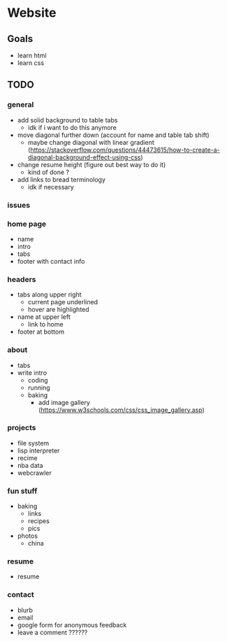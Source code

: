 # Website
## Goals
- learn html
- learn css

## TODO
### general
- add solid background to table tabs 
    - idk if i want to do this anymore 
- move diagonal further down (account for name and table tab shift)
    - maybe change diagonal with linear gradient (https://stackoverflow.com/questions/44473615/how-to-create-a-diagonal-background-effect-using-css)
- change resume height (figure out best way to do it)
    - kind of done ?
- add links to bread terminology
    - idk if necessary 

### issues


### home page
- name
- intro
- tabs
- footer with contact info 


### headers 
- tabs along upper right
    - current page underlined
    - hover are highlighted 
- name at upper left 
    - link to home 
- footer at bottom


### about
- tabs
- write intro 
    - coding
    - running
    - baking 
        - add image gallery (https://www.w3schools.com/css/css_image_gallery.asp)


### projects
- file system
- lisp interpreter
- recime
- nba data 
- webcrawler


### fun stuff
- baking
    - links
    - recipes
    - pics
- photos
    - china


### resume
- resume


### contact
- blurb 
- email
- google form for anonymous feedback 
- leave a comment ??????

